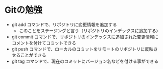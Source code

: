 # Gitの勉強
- git add コマンドで、リポジトリに変更情報を追加する
    - このことをステージングと言う（リポジトリのインデックスに追加する）
- git commit コマンドで、リポジトリのインデックスに追加された変更情報にコメントを付けてコミットできる
- git push コマンドで、ローカルのコミットをリモートのリポジトリに反映させることができる
- git tag コマンドで、現在のコミットにバージョン名などを付ける事ができる	
